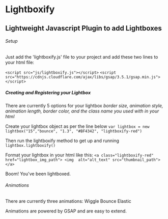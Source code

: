 # Lightboxify 
## Lightweight Javascript Plugin to add Lightboxes

###### Setup
Just add the 'lightboxify.js' file to your project and add these two lines to your html file:

`<script src="js/lightboxify.js"></script>`
`<script src="https://cdnjs.cloudflare.com/ajax/libs/gsap/3.5.1/gsap.min.js"></script>`
##### Creating and Registering your Lightbox

There are currently 5 options for your lightbox *border size, animation style, animation length, border color, and the class name you used with in your html*

Create your lightbox object as per the line below
`var lightbox = new lightbox("15","bounce", "1.3", "#BF4342", "lightboxify-red")`

Then run the lightboxify method to get up and running
`lightbox.lightboxify()`


Format your lightbox in your html like this:
`<a class="lightboxify-red" href="lightbox_img_path">
	<img  alt="alt_text" src="thumbnail_path">
</a>`

Boom! You've been lightboxed.

###### Animations

There are currently three animations:
Wiggle
Bounce
Elastic

Animations are powered by GSAP and are easy to extend.
